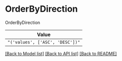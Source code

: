 # OrderByDirection

OrderByDirection

| **Value** |
| --------- |
| `"('values', ['ASC', 'DESC'])"` |


[[Back to Model list]](../../../README.md#models-v2-link) [[Back to API list]](../../../README.md#apis-v2-link) [[Back to README]](../../../README.md)
